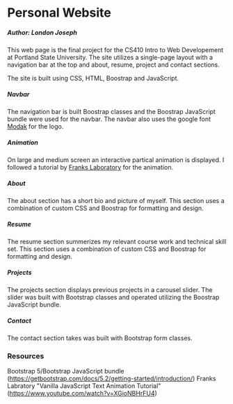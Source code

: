 

<!--
**ELondonJ/ELondonJ** is a ✨ _special_ ✨ repository because its `README.md` (this file) appears on your GitHub profile.

Here are some ideas to get you started:

- 🔭 I’m currently working on ...
- 🌱 I’m currently learning ...
- 👯 I’m looking to collaborate on ...
- 🤔 I’m looking for help with ...
- 💬 Ask me about ...
- 📫 How to reach me: ...
- 😄 Pronouns: ...
- ⚡ Fun fact: ...
-->

# Personal Website
##### Author: London Joseph

This web page is the final project for the CS410 Intro to Web Developement at
Portland State University.  The site utilizes a single-page layout with a navigation
bar at the top and about, resume, project and contact sections. 

The site is built using CSS, HTML, Boostrap and JavaScript.  

##### Navbar
The navigation bar is built Boostrap classes and the Boostrap JavaScript bundle were used 
for the navbar. The navbar also uses the google font [Modak](https://fonts.google.com/specimen/Modak?thickness=10)
for the logo.
##### Animation
On large and medium screen an interactive partical animation is displayed.  I followed
a tutorial by [Franks Laboratory](https://www.youtube.com/watch?v=XGioNBHrFU4) for the animation.
##### About
The about section has a short bio and picture of myself. This section uses a combination of custom CSS and
Boostrap for formatting and design. 
##### Resume
The resume section summerizes my relevant course work and technical skill set. This section uses a combination of custom CSS and Boostrap for formatting and design.
##### Projects
The projects section displays previous projects in a carousel slider.  The slider was built with Bootstrap classes and operated utilizing the Boostrap JavaScript bundle. 
##### Contact
The contact section takes was built with Bootstrap form classes.

### Resources
Bootstrap 5/Bootstrap JavaScript bundle\
    (https://getbootstrap.com/docs/5.2/getting-started/introduction/)
Franks Labratory "Vanilla JavaScript Text Animation Tutorial"\
    (https://www.youtube.com/watch?v=XGioNBHrFU4)

